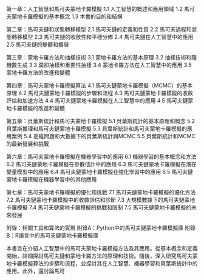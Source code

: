 第一章：人工智慧和馬可夫蒙地卡羅模擬
1.1 人工智慧的概述和應用領域
1.2 馬可夫蒙地卡羅模擬的基本概念
1.3 本書的目的和結構

第二章：馬可夫鏈和狀態轉移模型
2.1 馬可夫鏈的定義和性質
2.2 馬可夫過程和狀態轉移模型
2.3 馬可夫鏈的收斂性和平穩分佈
2.4 馬可夫鏈在人工智慧中的應用
2.5 馬可夫鏈的變體和擴展

第三章：蒙地卡羅方法和抽樣技術
3.1 蒙地卡羅方法的基本原理
3.2 抽樣技術和隨機數生成
3.3 棄卻抽樣和重要性抽樣
3.4 蒙地卡羅方法在人工智慧中的應用
3.5 蒙地卡羅方法的改進和變體

第四章：馬可夫蒙地卡羅模擬算法
4.1 馬可夫鏈蒙地卡羅模擬（MCMC）的基本原理
4.2 馬可夫鏈蒙地卡羅模擬的步驟和流程
4.3 馬可夫鏈蒙地卡羅模擬的收斂評估和加速方法
4.4 馬可夫鏈蒙地卡羅模擬在人工智慧中的應用
4.5 馬可夫鏈蒙地卡羅模擬的改進和變體

第五章：貝葉斯統計和馬可夫蒙地卡羅模擬
5.1 貝葉斯統計的基本原理和概念
5.2 貝葉斯推理和馬可夫鏈蒙地卡羅模擬
5.3 貝葉斯統計和馬可夫蒙地卡羅模擬的應用案例
5.4 高維問題和大數據下的貝葉斯統計與MCMC
5.5 貝葉斯統計和MCMC的最新發展和挑戰

第六章：馬可夫蒙地卡羅模擬在機器學習中的應用
6.1 機器學習的基本概念和方法
6.2 馬可夫鏈蒙地卡羅模擬在參數估計中的應用
6.3 馬可夫鏈蒙地卡羅模擬在潛在變量模型中的應用
6.4 馬可夫鏈蒙地卡羅模擬在強化學習中的應用
6.5 馬可夫鏈蒙地卡羅模擬在機器學習中的其他應用

第七章：馬可夫蒙地卡羅模擬的優化和挑戰
7.1 馬可夫鏈蒙地卡羅模擬的優化方法
7.2 馬可夫鏈蒙地卡羅模擬中的收斂評估和診斷
7.3 大規模數據下的馬可夫鏈蒙地卡羅模擬
7.4 馬可夫鏈蒙地卡羅模擬的挑戰和限制
7.5 馬可夫鏈蒙地卡羅模擬的未來發展

附錄：相關工具和算法的實現
附錄A：Python中的馬可夫鏈蒙地卡羅模擬庫
附錄B：R語言中的馬可夫鏈蒙地卡羅模擬庫

本書旨在介紹人工智慧中的馬可夫蒙地卡羅模擬方法及其應用。從基本概念和定義開始，詳細探討馬可夫鏈和蒙地卡羅方法的原理和技術。隨後，深入研究馬可夫蒙地卡羅模擬算法的步驟和流程，並探討其在人工智慧、機器學習和貝葉斯統計中的應用。此外，還討論馬可